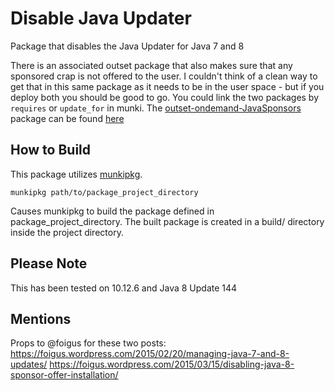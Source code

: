 # Disable Java Updater

Package that disables the Java Updater for Java 7 and 8

There is an associated outset package that also makes sure that any sponsored crap is not offered to the user.  I couldn't think of a clean way to get that in this same package as it needs to be in the user space - but if you deploy both you should be good to go.  You could link the two packages by `requires` or `update_for` in munki.  The [outset-ondemand-JavaSponsors](https://github.com/sphen13/munki-scripts/tree/master/outset/outset-ondemand-JavaSponsors) package can be found [here](https://github.com/sphen13/munki-scripts/tree/master/outset/outset-ondemand-JavaSponsors)

## How to Build

This package utilizes [munkipkg](https://github.com/munki/munki-pkg).

`munkipkg path/to/package_project_directory`

Causes munkipkg to build the package defined in package_project_directory. The built package is created in a build/ directory inside the project directory.

## Please Note

This has been tested on 10.12.6 and Java 8 Update 144

## Mentions

Props to @foigus for these two posts:
https://foigus.wordpress.com/2015/02/20/managing-java-7-and-8-updates/
https://foigus.wordpress.com/2015/03/15/disabling-java-8-sponsor-offer-installation/